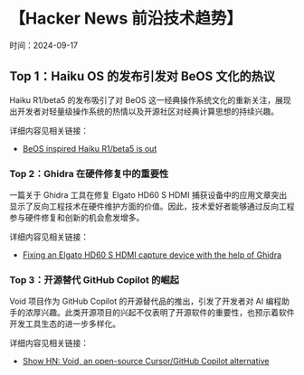 # 【Hacker News 前沿技术趋势】

时间：2024-09-17 

## Top 1：Haiku OS 的发布引发对 BeOS 文化的热议

Haiku R1/beta5 的发布吸引了对 BeOS 这一经典操作系统文化的重新关注，展现出开发者对轻量级操作系统的热情以及开源社区对经典计算思想的持续兴趣。

详细内容见相关链接：
- [BeOS inspired Haiku R1/beta5 is out](https://www.haiku-os.org/get-haiku/r1beta5)

### Top 2：Ghidra 在硬件修复中的重要性

一篇关于 Ghidra 工具在修复 Elgato HD60 S HDMI 捕获设备中的应用文章突出显示了反向工程技术在硬件维护方面的价值。因此，技术爱好者能够通过反向工程参与硬件修复和创新的机会愈发增多。

详细内容见相关链接：
- [Fixing an Elgato HD60 S HDMI capture device with the help of Ghidra](https://www.downtowndougbrown.com/2024/09/fixing-an-elgato-hd60-s-hdmi-capture-device-with-the-help-of-ghidra/)

### Top 3：开源替代 GitHub Copilot 的崛起

Void 项目作为 GitHub Copilot 的开源替代品的推出，引发了开发者对 AI 编程助手的浓厚兴趣。此类开源项目的兴起不仅表明了开源软件的重要性，也预示着软件开发工具生态的进一步多样化。

详细内容见相关链接：
- [Show HN: Void, an open-source Cursor/GitHub Copilot alternative](https://voideditor.com)